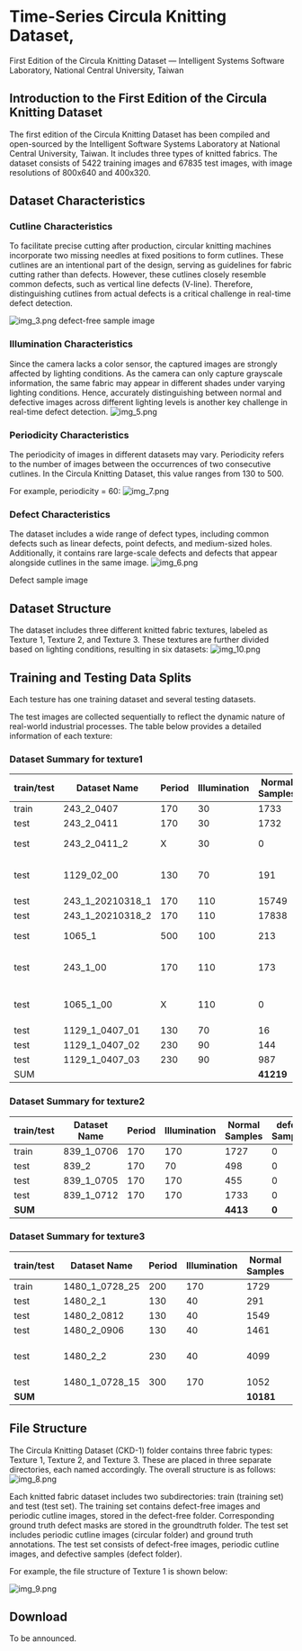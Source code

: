 # Time-Series Circula Knitting Dataset, 
First Edition of the Circula Knitting Dataset
— Intelligent Systems Software Laboratory, National Central University, Taiwan

## Introduction to the First Edition of the Circula Knitting Dataset
The first edition of the Circula Knitting Dataset has been compiled and open-sourced by the Intelligent Software Systems Laboratory at National Central University, Taiwan. It includes three types of knitted fabrics. The dataset consists of 5422 training images and 67835 test images, with image resolutions of 800x640 and 400x320.

## Dataset Characteristics
### Cutline Characteristics
To facilitate precise cutting after production, circular knitting machines incorporate two missing needles at fixed positions to form cutlines. These cutlines are an intentional part of the design, serving as guidelines for fabric cutting rather than defects. However, these cutlines closely resemble common defects, such as vertical line defects (V-line). Therefore, distinguishing cutlines from actual defects is a critical challenge in real-time defect detection.

![img_3.png](img_3.png)
defect-free sample image

### Illumination Characteristics
Since the camera lacks a color sensor, the captured images are strongly affected by lighting conditions. As the camera can only capture grayscale information, the same fabric may appear in different shades under varying lighting conditions. Hence, accurately distinguishing between normal and defective images across different lighting levels is another key challenge in real-time defect detection.
![img_5.png](img_5.png)

### Periodicity Characteristics
The periodicity of images in different datasets may vary. Periodicity refers to the number of images between the occurrences of two consecutive cutlines. In the Circula Knitting Dataset, this value ranges from 130 to 500.

For example, periodicity = 60:
![img_7.png](img_7.png)

### Defect Characteristics
The dataset includes a wide range of defect types, including common defects such as linear defects, point defects, and medium-sized holes. Additionally, it contains rare large-scale defects and defects that appear alongside cutlines in the same image.
![img_6.png](img_6.png)

Defect sample image

## Dataset Structure
The dataset includes three different knitted fabric textures, labeled as Texture 1, Texture 2, and Texture 3. These textures are further divided based on lighting conditions, resulting in six datasets:
![img_10.png](img_10.png)

## Training and Testing Data Splits
Each testure has one training dataset and several testing datasets.

The test images are collected sequentially to reflect the dynamic nature of real-world industrial processes. The table below provides a detailed information of each texture:

### Dataset Summary for texture1

| train/test | Dataset Name        |Period|Illumination|Normal Samples|defect Samples|cutline samples|total samples| Note            |
|------------|---------------------|------|------------|-------------|--------------|----------------|-----------|----------------------|
| train      | 243_2_0407          | 170  | 30         | 1733        | 0            | 74             | 1807      |                      |
| test       | 243_2_0411          | 170  | 30         | 1732        | 0            | 75             | 1807      |                      |
| test       | 243_2_0411_2        | X    | 30         | 0           | 352          | 13500          | 13852     | culine/defect only   |
| test       | 1129_02_00          | 130  | 70         | 191         | 121          | 68             | 380       |Not continuous data   |
| test       | 243_1_20210318_1    | 170  | 110        | 15749       | 0            | 682            | 16431     |                      |
| test       | 243_1_20210318_2    | 170  | 110        | 17838       | 0            | 682            | 18520     |                      |
| test       | 1065_1              | 500  | 100        | 213         | 198          | 213            | 624       | Extremely large period|
| test       | 243_1_00            | 170  | 110        | 173         | 173          | 278            | 624       | Not continuous data |
| test       | 1065_1_00           | X    | 110        | 0           | 404          | 237            | 641       | Not continuous data  |
| test       | 1129_1_0407_01      | 130  | 70         | 16          | 0            | 14             | 30        |                      |
| test       | 1129_1_0407_02      | 230  | 90         | 144         | 0            | 215            | 359       |                      |
| test       | 1129_1_0407_03      | 230  | 90         | 987         | 0            | 494            | 1481      |                      |
|     SUM    |                     |      |            | **41219**   | **1087**     | **15618**      | **57924** |                      |

### Dataset Summary for texture2

| train/test | Dataset Name | Period | Illumination | Normal Samples | defect Samples | cutline samples | total samples | Note |
| ---------- | ------------ | ------ | ------------ | -------------- | ----------------- | --------------- | ------------- | ---- |
| train      | 839\_1\_0706 | 170    | 170          | 1727           | 0                 | 81              | 1808          |      |
| test       | 839\_2       | 170    | 70           | 498            | 0                 | 21              | 519           |      |
| test       | 839\_1\_0705 | 170    | 170          | 455            | 0                 | 18              | 473           |      |
| test       | 839\_1\_0712 | 170    | 170          | 1733           | 0                 | 74              | 1807          |      |
| **SUM**    |              |        |              | **4413**       | **0**             | **194**         | **4607**      |      |

### Dataset Summary for texture3

| train/test | Dataset Name      | Period | Illumination | Normal Samples | defect Samples | cutline samples | total samples | Note                   |
| ---------- | ----------------- | ------ | ------------ | -------------- | ----------------- | --------------- | ------------- | ---------------------- |
| train      | 1480\_1\_0728\_25 | 200    | 170          | 1729           | 0                 | 78              | 1807          |                        |
| test       | 1480\_2\_1        | 130    | 40           | 291            | 0                 | 12              | 303           |                        |
| test       | 1480\_2\_0812     | 130    | 40           | 1549           | 0                 | 73              | 1622          |                        |
| test       | 1480\_2\_0906     | 130    | 40           | 1461           | 0                 | 65              | 1526          |                        |
| test       | 1480\_2\_2        | 230    | 40           | 4099           | 0                 | 191             | 4290          | Extremely large period |
| test       | 1480\_1\_0728\_15 | 300    | 170          | 1052           | 75                | 51              | 1178          |                        |
| **SUM**    |                   |        |              | **10181**      | **75**            | **402**         | **10726**     |                        |


## File Structure
The Circula Knitting Dataset (CKD-1) folder contains three fabric types: Texture 1, Texture 2, and Texture 3. These are placed in three separate directories, each named accordingly. The overall structure is as follows:
![img_8.png](img_8.png)

Each knitted fabric dataset includes two subdirectories: train (training set) and test (test set). The training set contains defect-free images and periodic cutline images, stored in the defect-free folder. Corresponding ground truth defect masks are stored in the groundtruth folder. The test set includes periodic cutline images (circular folder) and ground truth annotations. The test set consists of defect-free images, periodic cutline images, and defective samples (defect folder).

For example, the file structure of Texture 1 is shown below:

![img_9.png](img_9.png)

## Download

To be announced.
